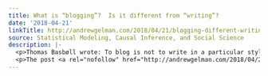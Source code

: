 ```yaml
---
title: What is “blogging”?  Is it different from “writing”?
date: '2018-04-21'
linkTitle: http://andrewgelman.com/2018/04/21/blogging-different-writing/
source: Statistical Modeling, Causal Inference, and Social Science
description: |-
  <p>Thomas Basbøll wrote: To blog is not to write in a particular style, or publish in a particular form. Rather, blogging is an experience that is structured by a particular functionality. . . . What makes it a blog is a structural coordination of the blogger and the audience. . . . Blogging, in my [&#8230;]</p>
  <p>The post <a rel="nofollow" href="http://andrewgelman.com/2018/04/21/blogging-different-writing/">What is &#8220;blogging&#8221;?  Is it different from &#8220;writing&#8221;?</a> appea
---
```

